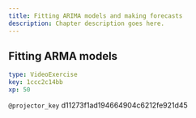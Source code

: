 ```yaml
---
title: Fitting ARIMA models and making forecasts
description: Chapter description goes here.
---
```


## Fitting ARMA models

```yaml
type: VideoExercise
key: 1ccc2c14bb
xp: 50
```

`@projector_key`
d11273f1ad194664904c6212fe921d45
